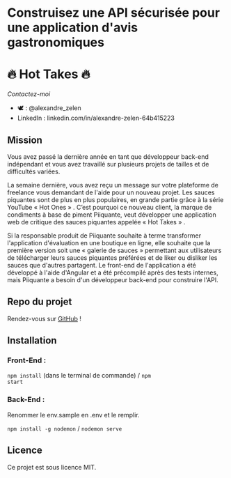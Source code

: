 # Construisez une API sécurisée pour une application d'avis gastronomiques

# :fire: Hot Takes :fire:

_Contactez-moi_
* :dove: : @alexandre_zelen
* LinkedIn : linkedin.com/in/alexandre-zelen-64b415223

## Mission

Vous avez passé la dernière année en tant que développeur back-end indépendant et vous avez travaillé sur plusieurs projets de tailles et de difficultés variées.

La semaine dernière, vous avez reçu un message sur votre plateforme de freelance vous demandant de l'aide pour un nouveau projet. Les sauces piquantes sont de plus en plus populaires, en grande partie grâce à la série YouTube « Hot Ones » . C’est pourquoi ce nouveau client, la marque de condiments à base de piment Piiquante, veut développer une application web de critique des sauces piquantes appelée « Hot Takes » .

Si la responsable produit de Piiquante souhaite à terme transformer l'application d'évaluation en une boutique en ligne, elle souhaite que la première version soit une « galerie de sauces » permettant aux utilisateurs de télécharger leurs sauces piquantes préférées et de liker ou disliker les sauces que d'autres partagent. Le front-end de l'application a été développé à l'aide d'Angular et a été précompilé après des tests internes, mais Piiquante a besoin d'un développeur back-end pour construire l'API.

## Repo du projet

Rendez-vous sur [GitHub](https://github.com/OpenClassrooms-Student-Center/Web-Developer-P6) !

## Installation

### Front-End : 
<code>npm install</code> (dans le terminal de commande) / <code>npm start</code>
### Back-End : 
Renommer le env.sample en .env et le remplir.

<code>npm install -g nodemon</code> / <code>nodemon serve</code>

## Licence

Ce projet est sous licence MIT.
